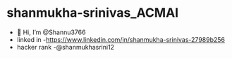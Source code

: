 # shanmukha-srinivas_ACMAI
- 👋 Hi, I’m @Shannu3766
- linked in -https://www.linkedin.com/in/shanmukha-srinivas-27989b256
- hacker rank -@shanmukhasrini12
